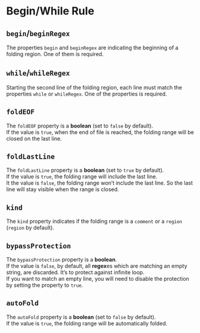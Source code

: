 # Begin/While Rule

## `begin`/`beginRegex`
The properties `begin` and `beginRegex` are indicating the beginning of a folding region. One of them is required.

## `while`/`whileRegex`
Starting the second line of the folding region, each line must match the properties `while` or `whileRegex`. One of the properties is required.

## `foldEOF`
The `foldEOF` property is a **boolean** (set to `false` by default).  
If the value is `true`, when the end of file is reached, the folding range will be closed on the last line.

## `foldLastLine`
The `foldLastLine` property is a **boolean** (set to `true` by default).  
If the value is `true`, the folding range will include the last line.  
It the value is `false`, the folding range won’t include the last line. So the last line will stay visible when the range is closed.

## `kind`
The `kind` property indicates if the folding range is a `comment` or a `region` (`region` by default).

## `bypassProtection`
The `bypassProtection` property is a **boolean**.  
If the value is `false`, by default, all **regex**es which are matching an empty string, are discarded. It’s to protect against infinite loop.  
If you want to match an empty line, you will need to disable the protection by setting the property to `true`.

## `autoFold`
The `autoFold` property is a **boolean** (set to `false` by default).  
If the value is `true`, the folding range will be automatically folded.
